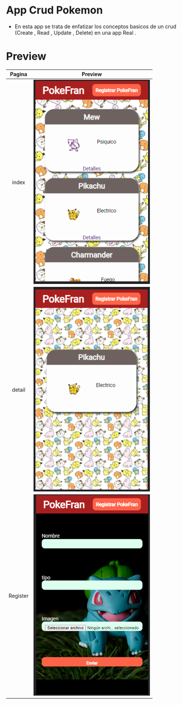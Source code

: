 # App Crud Pokemon
- En esta app se trata de enfatizar los conceptos basicos de un crud (Create , Read , Update , Delete) en una app Real .

# Preview

Pagina                     |  Preview
:-------------------------:|:-------------------------:
index                      |<img src="https://github.com/FranMaster08/PokeFran/blob/master/preview/index.PNG" width="100%">
detail                     |<img src="https://github.com/FranMaster08/PokeFran/blob/master/preview/Detail.PNG" width="100%">
Register                   |<img src="https://github.com/FranMaster08/PokeFran/blob/master/preview/Register.PNG" width="100%">


